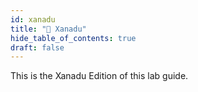 ```yaml
---
id: xanadu
title: "🏯 Xanadu"
hide_table_of_contents: true
draft: false
---
```


This is the Xanadu Edition of this lab guide. 

